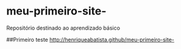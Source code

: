# meu-primeiro-site-
Repositório destinado ao aprendizado básico 

##Primeiro teste
http://henriqueabatista.github/meu-primeiro-site-
